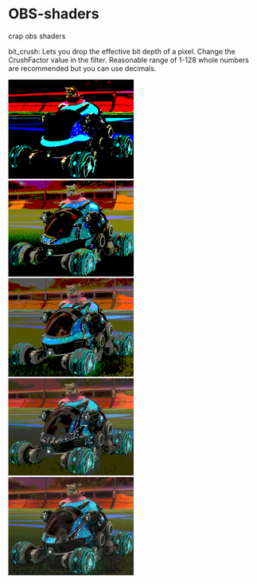 # OBS-shaders
crap obs shaders

bit_crush: Lets you drop the effective bit depth of a pixel. Change the CrushFactor value in the filter. Reasonable range of 1-128 whole numbers are recommended but you can use decimals.
 
<img src="screenshots/3.png" width=50% height=50%> 
<img src="screenshots/1.png" width=50% height=50%> 
<img src="screenshots/2.png" width=50% height=50%> 
<img src="screenshots/10.png" width=50% height=50%> 
<img src="screenshots/5.png" width=50% height=50%>
